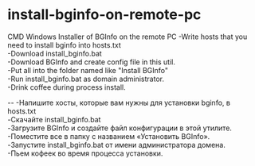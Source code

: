 # install-bginfo-on-remote-pc
CMD Windows Installer of BGInfo on the remote PC
-Write hosts that you need to install bginfo into hosts.txt  
-Download install_bginfo.bat  
-Download BGInfo and create config file in this util.  
-Put all into the folder named like "Install BGInfo"  
-Run install_bginfo.bat as domain administrator.  
-Drink coffee during process install.

--
-Напишите хосты, которые вам нужны для установки bginfo, в hosts.txt  
-Скачайте install_bginfo.bat  
-Загрузите BGInfo и создайте файл конфигурации в этой утилите.  
-Поместите все в папку с названием «Установить BGInfo».  
-Запустите install_bginfo.bat от имени администратора домена.  
-Пьем кофеек во время процесса установки.  
